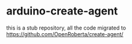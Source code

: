 # arduino-create-agent

this is a stub repository, all the code migrated to https://github.com/OpenRoberta/create-agent/
